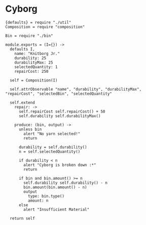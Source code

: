 Cyborg
======

    {defaults} = require "./util"
    Composition = require "composition"

    Bin = require "./bin"

    module.exports = (I={}) ->
      defaults I,
        name: "Knitborg Jr."
        durability: 25
        durabilityMax: 25
        selectedQuantity: 1
        repairCost: 250

      self = Composition(I)

      self.attrObservable "name", "durability", "durabilityMax", "repairCost", "selectedBin", "selectedQuantity"

      self.extend
        repair: ->
          self.repairCost self.repairCost() + 50
          self.durability self.durabilityMax()

        produce: (bin, output) ->
          unless bin
            alert "No yarn selected!"
            return

          durability = self.durability()
          n = self.selectedQuantity()

          if durability < n
            alert "Cyborg is broken down :*"
            return

          if bin and bin.amount() >= n
            self.durability self.durability() - n
            bin.amount(bin.amount() - n)
            output
              type: bin.type()
              amount: n
          else
            alert "Insufficient Material"

      return self
